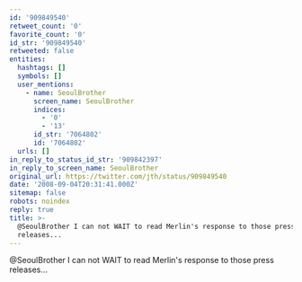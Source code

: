 ```yaml
---
id: '909849540'
retweet_count: '0'
favorite_count: '0'
id_str: '909849540'
retweeted: false
entities:
  hashtags: []
  symbols: []
  user_mentions:
    - name: SeoulBrother
      screen_name: SeoulBrother
      indices:
        - '0'
        - '13'
      id_str: '7064802'
      id: '7064802'
  urls: []
in_reply_to_status_id_str: '909842397'
in_reply_to_screen_name: SeoulBrother
original_url: https://twitter.com/jth/status/909849540
date: '2008-09-04T20:31:41.000Z'
sitemap: false
robots: noindex
reply: true
title: >-
  @SeoulBrother I can not WAIT to read Merlin's response to those press
  releases...
---
```


@SeoulBrother I can not WAIT to read Merlin's response to those press releases...